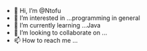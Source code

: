 - 👋 Hi, I’m @Ntofu
- 👀 I’m interested in ...programming in general
- 🌱 I’m currently learning ...Java
- 💞️ I’m looking to collaborate on ...
- 📫 How to reach me ...

<!---
Ntofu/Ntofu is a ✨ special ✨ repository because its `README.md` (this file) appears on your GitHub profile.
You can click the Preview link to take a look at your changes.
--->

